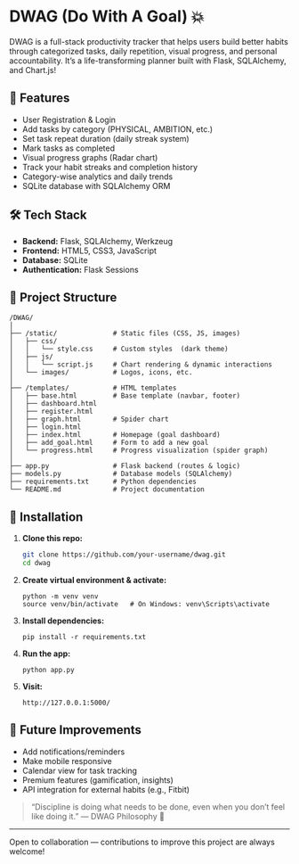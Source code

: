 # DWAG (Do With A Goal) 💥

DWAG is a full-stack productivity tracker that helps users build better habits through categorized tasks, daily repetition, visual progress, and personal accountability. It’s a life-transforming planner built with Flask, SQLAlchemy, and Chart.js!

## 🚀 Features

- User Registration & Login
- Add tasks by category (PHYSICAL, AMBITION, etc.)
- Set task repeat duration (daily streak system)
- Mark tasks as completed
- Visual progress graphs (Radar chart)
- Track your habit streaks and completion history
- Category-wise analytics and daily trends
- SQLite database with SQLAlchemy ORM

## 🛠️ Tech Stack

- **Backend:** Flask, SQLAlchemy, Werkzeug
- **Frontend:** HTML5, CSS3, JavaScript
- **Database:** SQLite
- **Authentication:** Flask Sessions

## 📁 Project Structure

```
/DWAG/  
│  
├── /static/              # Static files (CSS, JS, images)  
│   ├── css/  
│   │   └── style.css     # Custom styles  (dark theme) 
│   ├── js/  
│   │   └── script.js     # Chart rendering & dynamic interactions  
│   └── images/           # Logos, icons, etc.  
│  
├── /templates/           # HTML templates    
│   ├── base.html         # Base template (navbar, footer)  
│   ├── dashboard.html
│   ├── register.html
│   ├── graph.html        # Spider chart
│   ├── login.html
│   ├── index.html        # Homepage (goal dashboard)  
│   ├── add_goal.html     # Form to add a new goal  
│   └── progress.html     # Progress visualization (spider graph)  
│  
├── app.py                # Flask backend (routes & logic)  
├── models.py             # Database models (SQLAlchemy)  
├── requirements.txt      # Python dependencies  
└── README.md             # Project documentation  

```


## 📌 Installation

1. **Clone this repo:**
    ```bash
    git clone https://github.com/your-username/dwag.git
    cd dwag
    ```

2. **Create virtual environment & activate:**
    ```
    python -m venv venv
    source venv/bin/activate   # On Windows: venv\Scripts\activate
    ```

3. **Install dependencies:**
    ```
    pip install -r requirements.txt
    ```

4. **Run the app:**
    ```
    python app.py
    ```
5. **Visit:**
    ```
    http://127.0.0.1:5000/
    ```

## 🧠 Future Improvements

- Add notifications/reminders
- Make mobile responsive
- Calendar view for task tracking
- Premium features (gamification, insights)
- API integration for external habits (e.g., Fitbit)

> “Discipline is doing what needs to be done, even when you don’t feel like doing it.” — DWAG Philosophy 💯


---

Open to collaboration — contributions to improve this project are always welcome!